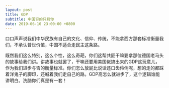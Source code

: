 ```yaml
---
layout: post
title: GDP
subtitle: 中国穷的只剩你
date: 2019-06-10 23:00:00 +0800
---
```


口口声声说我们中华民族有自己的文化、信仰、传统，不能拿西方那套标准衡量我们，不承认普世价值，中国不适合走民主这条路。

既然我们这么特别，这么个性，这么奇葩，你们这帮共匪干嘛要拿那位德国老马头的故事给我们讲。讲故事也就罢了，干嘛还要用美国佬搞出来的GDP这玩意儿，作为我们进步与否的衡量标准。你们怎么放屁比说话还口齿伶俐呢，想的走的都踩着洋鬼子的脚印，还喊着我们走自己的路。GDP高怎么就进步了，这个逻辑谁能讲明白。洗脑你们真是有一套！


